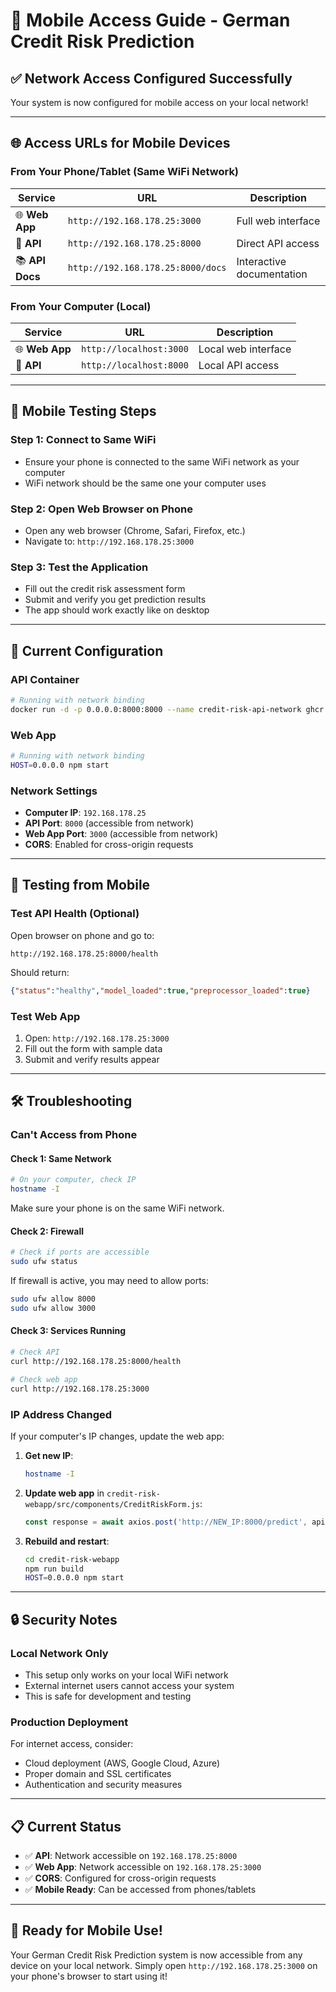 # 📱 Mobile Access Guide - German Credit Risk Prediction

## ✅ **Network Access Configured Successfully**

Your system is now configured for mobile access on your local network!

---

## 🌐 **Access URLs for Mobile Devices**

### **From Your Phone/Tablet (Same WiFi Network)**

| Service | URL | Description |
|---------|-----|-------------|
| 🌐 **Web App** | `http://192.168.178.25:3000` | Full web interface |
| 🔗 **API** | `http://192.168.178.25:8000` | Direct API access |
| 📚 **API Docs** | `http://192.168.178.25:8000/docs` | Interactive documentation |

### **From Your Computer (Local)**

| Service | URL | Description |
|---------|-----|-------------|
| 🌐 **Web App** | `http://localhost:3000` | Local web interface |
| 🔗 **API** | `http://localhost:8000` | Local API access |

---

## 📱 **Mobile Testing Steps**

### **Step 1: Connect to Same WiFi**
- Ensure your phone is connected to the same WiFi network as your computer
- WiFi network should be the same one your computer uses

### **Step 2: Open Web Browser on Phone**
- Open any web browser (Chrome, Safari, Firefox, etc.)
- Navigate to: `http://192.168.178.25:3000`

### **Step 3: Test the Application**
- Fill out the credit risk assessment form
- Submit and verify you get prediction results
- The app should work exactly like on desktop

---

## 🔧 **Current Configuration**

### **API Container**
```bash
# Running with network binding
docker run -d -p 0.0.0.0:8000:8000 --name credit-risk-api-network ghcr.io/ardas2012/german-credit-risk-prediction:cors-fixed
```

### **Web App**
```bash
# Running with network binding
HOST=0.0.0.0 npm start
```

### **Network Settings**
- **Computer IP**: `192.168.178.25`
- **API Port**: `8000` (accessible from network)
- **Web App Port**: `3000` (accessible from network)
- **CORS**: Enabled for cross-origin requests

---

## 🧪 **Testing from Mobile**

### **Test API Health (Optional)**
Open browser on phone and go to:
```
http://192.168.178.25:8000/health
```

Should return:
```json
{"status":"healthy","model_loaded":true,"preprocessor_loaded":true}
```

### **Test Web App**
1. Open: `http://192.168.178.25:3000`
2. Fill out the form with sample data
3. Submit and verify results appear

---

## 🛠️ **Troubleshooting**

### **Can't Access from Phone**

#### Check 1: Same Network
```bash
# On your computer, check IP
hostname -I
```
Make sure your phone is on the same WiFi network.

#### Check 2: Firewall
```bash
# Check if ports are accessible
sudo ufw status
```
If firewall is active, you may need to allow ports:
```bash
sudo ufw allow 8000
sudo ufw allow 3000
```

#### Check 3: Services Running
```bash
# Check API
curl http://192.168.178.25:8000/health

# Check web app
curl http://192.168.178.25:3000
```

### **IP Address Changed**
If your computer's IP changes, update the web app:

1. **Get new IP**:
   ```bash
   hostname -I
   ```

2. **Update web app** in `credit-risk-webapp/src/components/CreditRiskForm.js`:
   ```javascript
   const response = await axios.post('http://NEW_IP:8000/predict', apiData, {
   ```

3. **Rebuild and restart**:
   ```bash
   cd credit-risk-webapp
   npm run build
   HOST=0.0.0.0 npm start
   ```

---

## 🔒 **Security Notes**

### **Local Network Only**
- This setup only works on your local WiFi network
- External internet users cannot access your system
- This is safe for development and testing

### **Production Deployment**
For internet access, consider:
- Cloud deployment (AWS, Google Cloud, Azure)
- Proper domain and SSL certificates
- Authentication and security measures

---

## 📋 **Current Status**

- ✅ **API**: Network accessible on `192.168.178.25:8000`
- ✅ **Web App**: Network accessible on `192.168.178.25:3000`
- ✅ **CORS**: Configured for cross-origin requests
- ✅ **Mobile Ready**: Can be accessed from phones/tablets

---

## 🎉 **Ready for Mobile Use!**

Your German Credit Risk Prediction system is now accessible from any device on your local network. Simply open `http://192.168.178.25:3000` on your phone's browser to start using it! 